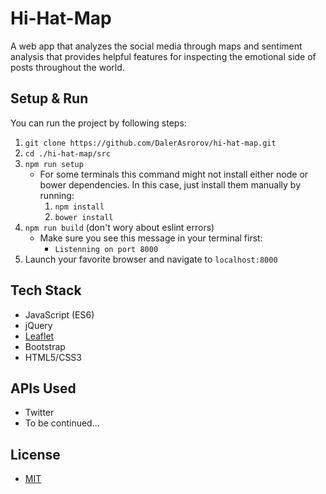 # Hi-Hat-Map
A web app that analyzes the social media through maps and sentiment analysis that provides helpful features for inspecting the emotional side of posts throughout the world.

## Setup & Run
You can run the project by following steps:
1. `git clone https://github.com/DalerAsrorov/hi-hat-map.git`
2. `cd ./hi-hat-map/src`
3. `npm run setup`
    * For some terminals this command might not install either node or bower dependencies. In this case, just install them manually by running:
        1. `npm install`
        2. `bower install`
4. `npm run build` (don't wory about eslint errors)
    * Make sure you see this message in your terminal first:
        * `Listenning on port 8000`
5. Launch your favorite browser and navigate to `localhost:8000`

## Tech Stack
* JavaScript (ES6)
* jQuery
* [Leaflet](http://leafletjs.com/)
* Bootstrap
* HTML5/CSS3

## APIs Used
* Twitter
* To be continued...

## License
* [MIT](LICENSE)
